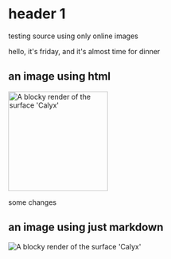 # header 1

testing source using only online images

hello, it's friday, and it's almost time for dinner

## an image using html

<img src="https://silviana.org/gallery/calyx/index_files/calyx_matlab_render_blocky@2x.png" alt="A blocky render of the surface 'Calyx'" width="200"/>

some changes

## an image using just markdown

![A blocky render of the surface 'Calyx'](https://silviana.org/gallery/calyx/index_files/calyx_matlab_render_blocky@2x.png)




